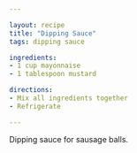 ```yaml
---

layout: recipe
title: "Dipping Sauce"
tags: dipping sauce

ingredients:
- 1 cup mayonnaise
- 1 tablespoon mustard

directions:
- Mix all ingredients together
- Refrigerate

---
```


Dipping sauce for sausage balls.